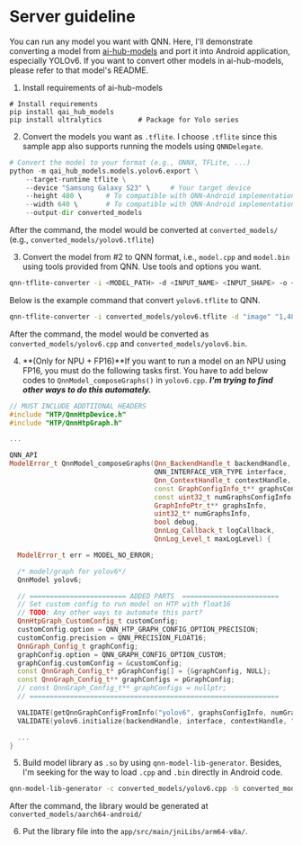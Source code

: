 # Server guideline
You can run any model you want with QNN. Here, I'll demonstrate converting a model from [ai-hub-models](https://github.com/quic/ai-hub-models) and port it into Android application, especially YOLOv6. If you want to convert other models in ai-hub-models, please refer to that model's README.

1. Install requirements of ai-hub-models
```
# Install requirements
pip install qai_hub_models
pip install ultralytics         # Package for Yolo series
```

2. Convert the models you want as `.tflite`. I choose `.tflite` since this sample app also supports running the models using `QNNDelegate`.

```python
# Convert the model to your format (e.g., ONNX, TFLite, ...)
python -m qai_hub_models.models.yolov6.export \
    --target-runtime tflite \
    --device "Samsung Galaxy S23" \     # Your target device
    --height 480 \      # To compatible with QNN-Android implementation
    --width 640 \       # To compatible with QNN-Android implementation
    --output-dir converted_models
```
After the command, the model would be converted at `converted_models/` (e.g., `converted_models/yolov6.tflite`) 

3. Convert the model from #2 to QNN format, i.e., `model.cpp` and `model.bin` using tools provided from QNN. Use tools and options you want.
```bash
qnn-tflite-converter -i <MODEL_PATH> -d <INPUT_NAME> <INPUT_SHAPE> -o <OUTPUT_DIR> ...
```

Below is the example command that convert `yolov6.tflite` to QNN.
```bash
qnn-tflite-converter -i converted_models/yolov6.tflite -d "image" "1,480,640,3" -o converted_models/yolov6.cpp
```
After the command,  the model would be converted as `converted_models/yolov6.cpp` and `converted_models/yolov6.bin`.


4. **(Only for NPU + FP16)**If you want to run a model on an NPU using FP16, you must do the following tasks first. You have to add below codes to `QnnModel_composeGraphs()` in `yolov6.cpp`. ***I'm trying to find other ways to do this automately.***

```cpp
// MUST INCLUDE ADDTIIONAL HEADERS
#include "HTP/QnnHtpDevice.h"
#include "HTP/QnnHtpGraph.h"

...

QNN_API
ModelError_t QnnModel_composeGraphs(Qnn_BackendHandle_t backendHandle,
                                    QNN_INTERFACE_VER_TYPE interface,
                                    Qnn_ContextHandle_t contextHandle,
                                    const GraphConfigInfo_t** graphsConfigInfo,
                                    const uint32_t numGraphsConfigInfo,
                                    GraphInfoPtr_t** graphsInfo,
                                    uint32_t* numGraphsInfo,
                                    bool debug,
                                    QnnLog_Callback_t logCallback,
                                    QnnLog_Level_t maxLogLevel) {

  ModelError_t err = MODEL_NO_ERROR;

  /* model/graph for yolov6*/
  QnnModel yolov6;

  // ======================== ADDED PARTS  ========================
  // Set custom config to run model on HTP with float16
  // TODO: Any other ways to automate this part?
  QnnHtpGraph_CustomConfig_t customConfig;
  customConfig.option = QNN_HTP_GRAPH_CONFIG_OPTION_PRECISION;
  customConfig.precision = QNN_PRECISION_FLOAT16;
  QnnGraph_Config_t graphConfig;
  graphConfig.option = QNN_GRAPH_CONFIG_OPTION_CUSTOM;
  graphConfig.customConfig = &customConfig;
  const QnnGraph_Config_t* pGraphConfig[] = {&graphConfig, NULL};
  const QnnGraph_Config_t** graphConfigs = pGraphConfig;
  // const QnnGraph_Config_t** graphConfigs = nullptr;
  // ==============================================================

  VALIDATE(getQnnGraphConfigFromInfo("yolov6", graphsConfigInfo, numGraphsConfigInfo, graphConfigs), err);
  VALIDATE(yolov6.initialize(backendHandle, interface, contextHandle, "yolov6", debug, DO_GRAPH_NODE_VALIDATIONS, graphConfigs), err);

  ...
}
```

5. Build model library as `.so` by using `qnn-model-lib-generator`. Besides, I'm seeking for the way to load `.cpp` and `.bin` directly in Android code.
```bash
qnn-model-lib-generator -c converted_models/yolov6.cpp -b converted_models/yolov6.bin -l YOLOv6_FP16.so -o converted_models/ -t aarch64-android
```
After the command, the library would be generated at `converted_models/aarch64-android/`

6. Put the library file into the `app/src/main/jniLibs/arm64-v8a/`. 